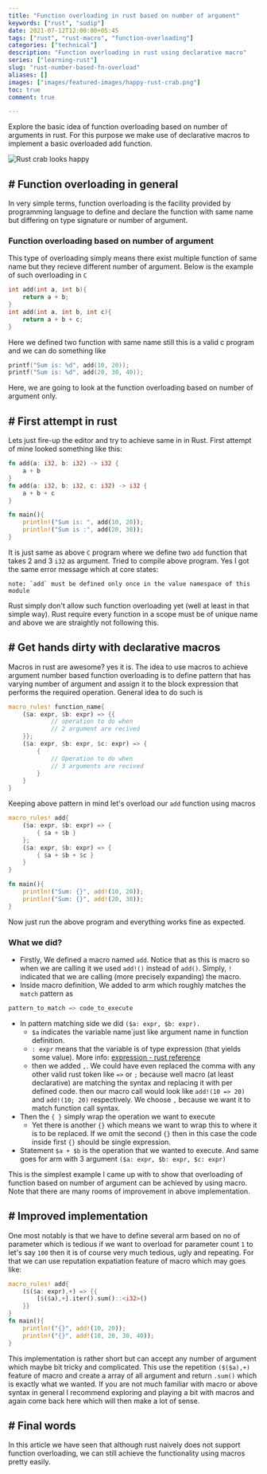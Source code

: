 ```yaml
---
title: "Function overloading in rust based on number of argument"
keywords: ["rust", "sudip"]
date: 2021-07-12T12:00:00+05:45
tags: ["rust", "rust-macro", "function-overloading"]
categories: ["technical"]
description: "Function overloading in rust using declarative macro"
series: ["learning-rust"]
slug: "rust-number-based-fn-overload"
aliases: []
images: ["images/featured-images/happy-rust-crab.png"]
toc: true
comment: true

---
```

Explore the basic idea of function overloading based on number of arguments in rust. For this purpose we make use of declarative macros to implement a basic overloaded add function.
<!--more-->
![Rust crab looks happy](/images/featured-images/happy-rust-crab.png)

## # Function overloading in general
In very simple terms, function overloading is the facility provided by programming language to define and declare the function with same name but differing on type signature or number of argument.

### Function overloading based on number of argument
This type of overloading simply means there exist multiple function of same name but they recieve different number of argument. Below is the example of such overloading in `C`
```c
int add(int a, int b){
	return a + b;
}
int add(int a, int b, int c){
	return a + b + c;	
}
```
Here we defined two function with same name still this is a valid c program and we can do something like
```c
printf("Sum is: %d", add(10, 20));
printf("Sum is: %d", add(20, 30, 40));
```
Here, we are going to look at the function overloading based on number of argument only.

## # First attempt in rust
Lets just fire-up the editor and try to achieve same in in Rust. First attempt of mine looked something like this:
```rust
fn add(a: i32, b: i32) -> i32 {
	a + b
}
fn add(a: i32, b: i32, c: i32) -> i32 {
	a + b + c
}

fn main(){
	println!("Sum is: ", add(10, 20));
	println!("Sum is :", add(20, 30));
}
```
It is just same as above `C` program where we define two `add` function that takes 2 and 3 `i32` as argument. Tried to compile above program. Yes I got the same error message which at core states:
```
note: `add` must be defined only once in the value namespace of this module
```
Rust simply don't allow such function overloading yet (well at least in that simple way). Rust require every function in a scope must be of unique name and above we are straightly not following this.
## # Get hands dirty with declarative macros
Macros in rust are awesome? yes it is. The idea to use macros to achieve argument number based function overloading is to define pattern that has varying number of argument and assign it to the block expression that performs the required operation. General idea to do such is
```rust
macro_rules! function_name{
	($a: expr, $b: expr) => {{
			// operation to do when
			// 2 argument are recived
	}};
	($a: expr, $b: expr, $c: expr) => {
		{
			// Operation to do when
			// 3 arguments are recived
		}
	}
}
```
Keeping above pattern in mind let's overload our `add` function using macros
```rust
macro_rules! add{
	($a: expr, $b: expr) => {
		{ $a + $b }
	};
	($a: expr, $b: expr) => {
		{ $a + $b + $c }
	}
}

fn main(){
	println!("Sum: {}", add!(10, 20));
	println!("Sum: {}", add!(20, 30));
}
```
Now just run the above program and everything works fine as expected.

### What we did?
* Firstly, We defined a macro named  `add`. Notice that as this is macro so when we are calling it we used `add!()` instead of `add()`. Simply, `!` indicated that we are calling (more precisely expanding) the macro.
* Inside macro definition, We added to arm which roughly matches the `match` pattern as
```rust
pattern_to_match => code_to_execute
```
* In pattern matching side we did `($a: expr, $b: expr). `
	* `$a` indicates the variable name`just like argument name in function definition.
	* `: expr` means that the variable is of type expression (that yields some value). More info: [expression - rust reference](https://)
	* then we added `,`. We could have even replaced the comma with any other valid rust token like `=>` or `;` because well macro (at least declarative) are matching the syntax and replacing it with per defined code. then our macro call would look like `add!(10 => 20)` and `add!(10; 20)` respectively. We choose `,` because we want it to match function call syntax.
* Then the `{ }` simply wrap the operation we want to execute
	* Yet there is another `{}` which means we want to wrap this to where it is to be replaced. If we omit the second `{}` then in this case the code inside first `{}` should be single expression.
* Statement `$a + $b` is the operation that we wanted to execute. And same goes for arm with 3 argument `($a: expr, $b: expr, $c: expr)`

This is the simplest example I came up with to show that overloading of function based on number of argument can be achieved by using macro. Note that there are many rooms of improvement in above implementation.

##  # Improved implementation
One most notably is that we have to define several arm based on no of parameter which is tedious if we want to overload for parameter count `1` to let's say `100` then it is of course very much tedious, ugly and repeating. For that we can use reputation expatiation feature of macro which may goes like:
```rust
macro_rules! add{
	($($a: expr),+) => {{
		[$($a),+].iter().sum()::<i32>()
	}}
}
fn main(){
	println!("{}", add!(10, 20));
	println!("{}", add!(10, 20, 30, 40));
}
```
This implementation is rather short but can accept any number of argument which maybe bit tricky and complicated. This use the repetition `($($a),+)` feature of macro and create a array of all argument and return `.sum()` which is exactly what we wanted. If you are not much familiar with macro or above syntax in general I recommend exploring and playing a bit with macros and again come back here which will then make a lot of sense.

## # Final words
In this article we have seen that although rust naively does not support function overloading, we can still achieve the functionality using macros pretty easily.
